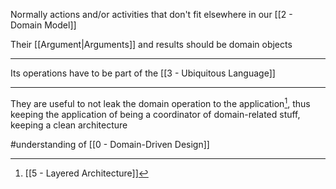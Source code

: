 Normally actions and/or activities that don't fit elsewhere in our [[2 - Domain Model]]

Their [[Argument|Arguments]] and results should be domain objects

---

Its operations have to be part of the [[3 - Ubiquitous Language]]

---

They are useful to not leak the domain operation to the application[^1], thus keeping the application of being a coordinator of domain-related stuff, keeping a clean architecture

[^1]: [[5 - Layered Architecture]]

#understanding of [[0 - Domain-Driven Design]]